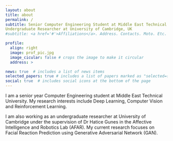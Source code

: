 ```yaml
---
layout: about
title: about
permalink: /
subtitle: Senior Computer Engineering Student at Middle East Technical University 
Undergraduate Researcher at University of Cambridge, UK
#subtitle: <a href='#'>Affiliations</a>. Address. Contacts. Moto. Etc.

profile:
  align: right
  image: prof_pic.jpg
  image_cicular: false # crops the image to make it circular
  address: >

news: true  # includes a list of news items
selected_papers: true # includes a list of papers marked as "selected={true}"
social: true  # includes social icons at the bottom of the page
---
```


I am a senior year Computer Engineering student at Middle East Technical University. My research interests include Deep Learning, Computer Vision and Reinforcement Learning. 

I am also working as an undergraduate researcher at University of Cambridge under the supervision of Dr Hatice Gunes in the Affective Intelligence and Robotics Lab (AFAR). My current research focuses on Facial Reaction Prediction using Generative Adversarial Network (GAN).
